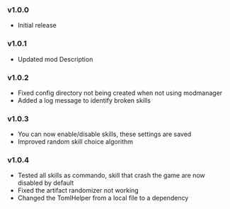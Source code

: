 ### v1.0.0
* Initial release

### v1.0.1
* Updated mod Description

### v1.0.2
* Fixed config directory not being created when not using modmanager
* Added a log message to identify broken skills

### v1.0.3
* You can now enable/disable skills, these settings are saved
* Improved random skill choice algorithm

### v1.0.4
* Tested all skills as commando, skill that crash the game are now disabled by default
* Fixed the artifact randomizer not working
* Changed the TomlHelper from a local file to a dependency 
